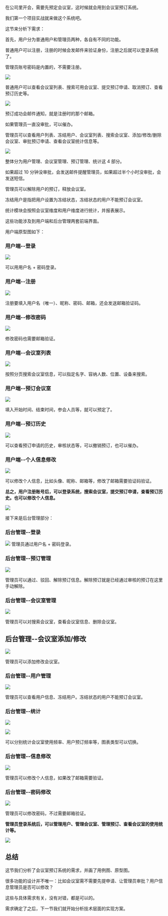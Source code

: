 在公司里开会，需要先预定会议室，这时候就会用到会议室预订系统。

我们第一个项目实战就来做这个系统吧。

这节来分析下需求：

首先，用户分为普通用户和管理员两种，各自有不同的功能。

普通用户可以注册，注册的时候会发邮件来验证身份，注册之后就可以登录系统了。

管理员账号密码是内置的，不需要注册。

![](https://p6-juejin.byteimg.com/tos-cn-i-k3u1fbpfcp/906d4fbf82004b8d98db97b4fcf85086~tplv-k3u1fbpfcp-watermark.image?)

普通用户可以查看会议室列表、搜索可用会议室、提交预订申请、取消预订、查看预订历史等。

![](https://p1-juejin.byteimg.com/tos-cn-i-k3u1fbpfcp/9596890a69e44ce7956ad0667e000468~tplv-k3u1fbpfcp-watermark.image?)

预订成功会邮件通知，就是注册时的那个邮箱。

如果管理员一直没审批，可以催办。

管理员可以查看用户列表、冻结用户、会议室列表、搜索会议室、添加/修改/删除会议室、审批预订申请、查看会议室统计信息等。

![](https://p3-juejin.byteimg.com/tos-cn-i-k3u1fbpfcp/e4d405db23da46e2982f7b4404c2125a~tplv-k3u1fbpfcp-watermark.image?)

整体分为用户管理、会议室管理、预订管理、统计这 4 部分。

如果超过 10 分钟没审批，会发送邮件提醒管理员，如果超过半个小时没审批，会发送短信。

管理员可以解除用户的预订，释放会议室。

冻结用户是指把用户设置为冻结状态，冻结状态的用户不能预订会议室。

统计模块会按照会议室维度和用户维度进行统计，并报表展示。

这些功能涉及到用户端和后台管理两套前端界面。

用户端原型图如下：

### 用户端--登录

![](https://p1-juejin.byteimg.com/tos-cn-i-k3u1fbpfcp/b03c3012fd17481da7107e7e8a990507~tplv-k3u1fbpfcp-watermark.image?)

可以用用户名 + 密码登录。

### 用户端--注册

![](https://p3-juejin.byteimg.com/tos-cn-i-k3u1fbpfcp/8a64b198da4c4bdc84a701b87323b74e~tplv-k3u1fbpfcp-watermark.image?)

注册要填入用户名（唯一）、昵称、密码、邮箱，还会发送邮箱验证码。

### 用户端--修改密码

![](https://p1-juejin.byteimg.com/tos-cn-i-k3u1fbpfcp/c114411bf1274e2a9f202d5188ebf55a~tplv-k3u1fbpfcp-watermark.image?)

修改密码也需要邮箱验证。

### 用户端--会议室列表

![](https://p6-juejin.byteimg.com/tos-cn-i-k3u1fbpfcp/5a6f760e036d49bab8ff8191b8c5a8ff~tplv-k3u1fbpfcp-watermark.image?)

按照分页搜索会议室信息，可以指定名字、容纳人数、位置、设备来搜索。

### 用户端--预订会议室

![](https://p1-juejin.byteimg.com/tos-cn-i-k3u1fbpfcp/aec8133e2c664fbd994723b540716370~tplv-k3u1fbpfcp-watermark.image?)

填入开始时间、结束时间，参会人员等，就可以预定了。

### 用户端--预订历史

![](https://p9-juejin.byteimg.com/tos-cn-i-k3u1fbpfcp/3d6fbf9ffe01419eaf44bf0eca5b3e6f~tplv-k3u1fbpfcp-watermark.image?)

可以查看预订申请的历史，审核状态等，可以撤销预订，也可以催办。

### 用户端--个人信息修改

![](https://p3-juejin.byteimg.com/tos-cn-i-k3u1fbpfcp/32f66ca20c2e4c98b95b7f9bf5e80cc2~tplv-k3u1fbpfcp-watermark.image?)

可以修改个人信息，比如头像、昵称、邮箱等，修改了邮箱需要验证码验证。

**总之，用户注册账号后，可以登录系统，搜索会议室，提交预订申请，查看预订历史。也可以修改个人信息。**

![](https://p1-juejin.byteimg.com/tos-cn-i-k3u1fbpfcp/e6082cea7db14f7bbbea0f268b81035b~tplv-k3u1fbpfcp-watermark.image?)

接下来是后台管理部分：

### 后台管理--登录

![](https://p3-juejin.byteimg.com/tos-cn-i-k3u1fbpfcp/5832a873c53249d1b7dca93604a78024~tplv-k3u1fbpfcp-watermark.image?)
管理员通过用户名 + 密码登录。

### 后台管理--预订管理

![](https://p3-juejin.byteimg.com/tos-cn-i-k3u1fbpfcp/f0653717aa7840af923ba84eb9fae146~tplv-k3u1fbpfcp-watermark.image?)

管理员可以通过、驳回、解除预订信息。解除预订就是已经通过审核的预订在这里手动解除。

### 后台管理--会议室管理

![](https://p1-juejin.byteimg.com/tos-cn-i-k3u1fbpfcp/d1794ecbb9564d5fb3fe5daee2fc6f9a~tplv-k3u1fbpfcp-watermark.image?)

管理员可以对搜索会议室，查看会议室信息、删除会议室。

## 后台管理--会议室添加/修改

![](https://p3-juejin.byteimg.com/tos-cn-i-k3u1fbpfcp/e3114dba5c0d49ac8b24936c8115f7da~tplv-k3u1fbpfcp-watermark.image?)

管理员可以添加修改会议室。


### 后台管理--用户管理

![](https://p9-juejin.byteimg.com/tos-cn-i-k3u1fbpfcp/33f73b4f9b2d47b2800069207a205831~tplv-k3u1fbpfcp-watermark.image?)

管理员可以查看用户信息、冻结用户。冻结状态的用户不能预订会议室。

### 后台管理--统计

![](https://p6-juejin.byteimg.com/tos-cn-i-k3u1fbpfcp/a0df7c49dbb84b33a6589816a68e619a~tplv-k3u1fbpfcp-watermark.image?)

![](https://p6-juejin.byteimg.com/tos-cn-i-k3u1fbpfcp/3e83c09ddcd54e2a997f083784154baa~tplv-k3u1fbpfcp-watermark.image?)

可以分别统计会议室使用频率、用户预订频率等，图表类型可以切换。

### 后台管理--信息修改
 
![](https://p6-juejin.byteimg.com/tos-cn-i-k3u1fbpfcp/d46f08ea894a4c3096bb6999e9aa49c7~tplv-k3u1fbpfcp-watermark.image?)

管理员可以修改个人信息，如果改了邮箱需要验证。

### 后台管理--密码修改

![](https://p9-juejin.byteimg.com/tos-cn-i-k3u1fbpfcp/ba086b9a407b469fbc79517adeb22ce1~tplv-k3u1fbpfcp-watermark.image?)

管理员可以修改密码，不过需要邮箱验证。

**管理员登录系统后，可以管理用户、管理会议室、管理预订、查看会议室的使用统计等。**

![](https://p6-juejin.byteimg.com/tos-cn-i-k3u1fbpfcp/bb40691995584b6eab431ab3afc43065~tplv-k3u1fbpfcp-watermark.image?)

## 总结

这节我们分析了会议室预订系统的需求，并画了用例图、原型图。

很多功能的设计并不唯一：比如会议室需不需要先提申请、让管理员审批？用户信息管理员是否可以修改？

这些与具体需求有关，没有对错，都是可以的。

需求确定了之后，下一节我们就开始分析技术层面的实现方案。
